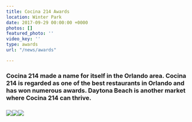 ```yaml
---
title: Cocina 214 Awards
location: Winter Park
date: 2017-09-29 00:00:00 +0000
photos: []
featured_photo: ''
video_key: ''
type: awards
url: "/news/awards"

---
```

### **Cocina 214 made a name for itself in the Orlando area. Cocina 214 is regarded as one of the best restaurants in Orlando and has won numerous awards. Daytona Beach is another market where Cocina 214 can thrive.**

### ![](/uploads/2018/06/25/Cocina-Awards-2011-2018.jpg)![](/uploads/2018/06/25/Cocina-Awards-2011-20182.jpg)![](/uploads/2018/06/25/Cocina-Awards-2011-20183.jpg)